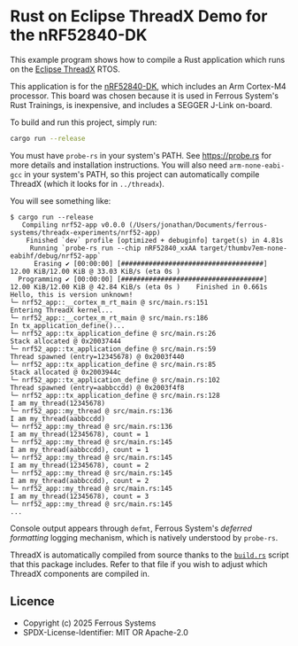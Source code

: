 # Rust on Eclipse ThreadX Demo for the nRF52840-DK

This example program shows how to compile a Rust application which runs on the [Eclipse
ThreadX](https://projects.eclipse.org/projects/iot.threadx) RTOS.

This application is for the [nRF52840-DK], which includes an Arm Cortex-M4
processor. This board was chosen because it is used in Ferrous System's Rust
Trainings, is inexpensive, and includes a SEGGER J-Link on-board.

To build and run this project, simply run:

```bash
cargo run --release
```

You must have `probe-rs` in your system's PATH. See <https://probe.rs> for more
details and installation instructions. You will also need `arm-none-eabi-gcc` in
your system's PATH, so this project can automatically compile ThreadX (which it
looks for in `../threadx`).

You will see something like:

```console
$ cargo run --release
   Compiling nrf52-app v0.0.0 (/Users/jonathan/Documents/ferrous-systems/threadx-experiments/nrf52-app)
    Finished `dev` profile [optimized + debuginfo] target(s) in 4.81s
     Running `probe-rs run --chip nRF52840_xxAA target/thumbv7em-none-eabihf/debug/nrf52-app`
      Erasing ✔ [00:00:00] [####################################] 12.00 KiB/12.00 KiB @ 33.03 KiB/s (eta 0s )
  Programming ✔ [00:00:00] [####################################] 12.00 KiB/12.00 KiB @ 42.84 KiB/s (eta 0s )    Finished in 0.661s
Hello, this is version unknown!
└─ nrf52_app::__cortex_m_rt_main @ src/main.rs:151
Entering ThreadX kernel...
└─ nrf52_app::__cortex_m_rt_main @ src/main.rs:186
In tx_application_define()...
└─ nrf52_app::tx_application_define @ src/main.rs:26
Stack allocated @ 0x20037444
└─ nrf52_app::tx_application_define @ src/main.rs:59
Thread spawned (entry=12345678) @ 0x2003f440
└─ nrf52_app::tx_application_define @ src/main.rs:85
Stack allocated @ 0x2003944c
└─ nrf52_app::tx_application_define @ src/main.rs:102
Thread spawned (entry=aabbccdd) @ 0x2003f4f8
└─ nrf52_app::tx_application_define @ src/main.rs:128
I am my_thread(12345678)
└─ nrf52_app::my_thread @ src/main.rs:136
I am my_thread(aabbccdd)
└─ nrf52_app::my_thread @ src/main.rs:136
I am my_thread(12345678), count = 1
└─ nrf52_app::my_thread @ src/main.rs:145
I am my_thread(aabbccdd), count = 1
└─ nrf52_app::my_thread @ src/main.rs:145
I am my_thread(12345678), count = 2
└─ nrf52_app::my_thread @ src/main.rs:145
I am my_thread(aabbccdd), count = 2
└─ nrf52_app::my_thread @ src/main.rs:145
I am my_thread(12345678), count = 3
└─ nrf52_app::my_thread @ src/main.rs:145
...
```

Console output appears through `defmt`, Ferrous System's *deferred formatting*
logging mechanism, which is natively understood by `probe-rs`.

ThreadX is automatically compiled from source thanks to the
[`build.rs`](./build.rs) script that this package includes. Refer to that file
if you wish to adjust which ThreadX components are compiled in.

[nRF52840-DK]: https://www.nordicsemi.com/Products/Development-hardware/nRF52840-DK

## Licence

* Copyright (c) 2025 Ferrous Systems
* SPDX-License-Identifier: MIT OR Apache-2.0
